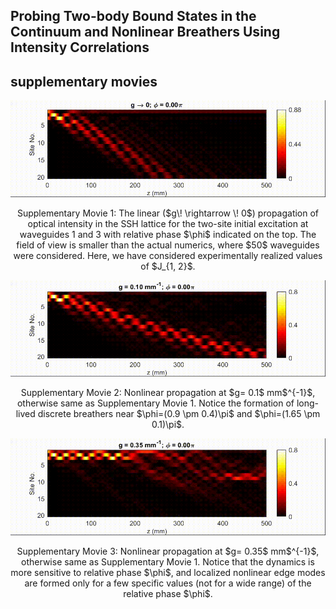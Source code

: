 ## Probing Two-body Bound States in the Continuum and Nonlinear Breathers Using Intensity Correlations
## supplementary movies

<p align="center">
<img src="Videos/TS_Correlation_2024/Movie-1.gif" width="700"/>
</p>


<p align="center">
Supplementary Movie 1: The linear ($g\! \rightarrow \! 0$) propagation of optical intensity in the SSH lattice for the two-site initial excitation at waveguides 1 and 3 with relative phase $\phi$ indicated on the top. The field of view is smaller than the actual numerics, where $50$ waveguides were considered. Here, we have considered experimentally realized values of $J_{1, 2}$.
</p>





<p align="center">
<img src="Videos/TS_Correlation_2024/Movie-2.gif" width="700"/>
</p>


<p align="center">
Supplementary Movie 2: Nonlinear propagation at $g= 0.1$ mm$^{-1}$, otherwise same as Supplementary Movie 1. 
Notice the formation of long-lived discrete breathers near $\phi=(0.9 \pm 0.4)\pi$ and $\phi=(1.65 \pm 0.1)\pi$.
</p>






<p align="center">
<img src="Videos/TS_Correlation_2024/Movie-3.gif" width="700"/>
</p>


<p align="center">
Supplementary Movie 3: Nonlinear propagation at $g= 0.35$ mm$^{-1}$, otherwise same as Supplementary Movie 1. Notice that the dynamics is more sensitive to relative phase $\phi$, and  localized nonlinear edge modes are formed only for a few specific values (not for a wide range) of the relative phase $\phi$. 
</p>

